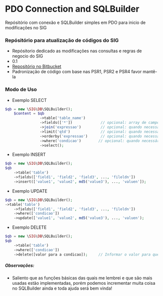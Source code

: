 # PDO Connection and SQLBuilder #

Repósitório com conexão e SQLBuilder simples em PDO para inicio de modificações no SIG

### Repósitório para atualização de códigos do SIG ###

* Repósitorio dedicado as modificações nas consultas e regras de negocio do SIG
* 0.1
* [Repositório no Bitbucket](https://bitbucket.org/wsitebrasil/pdo-connection-sqlbuilder)
* Padronização de código com base nas PSR1, PSR2 e PSR4 favor mantê-la

### Modo de Uso ###

* Exemplo SELECT
```php
$qb = new \SIG\DB\SQLBuilder();
    $content = $qb
                ->table('table_name')
                ->fields(['*'])             // opcional: array de campos ou a emissão para * 
                ->join('expressao')         // opcional: quando necessário joins
                ->limit('qtd')              // opcional: quando necessário limitar o conteúdo
                ->orderby('expressao')      // opcional: quando necessário ordenação
                ->where('condicao')        // opcional: quando necessário uma condição       
                ->select();
```

* Exemplo INSERT
```php
$qb = new \SIG\DB\SQLBuilder();
$qb
    ->table('table')
    ->fields(['field1', 'field2', 'field3', ..., 'fileldn'])
    ->insert(['value1', 'value2', md5('value3'), ..., 'valuen']);
```

* Exemplo UPDATE
```php
$qb = new \SIG\DB\SQLBuilder();
->table('table') 
    ->fields(['field1', 'field2', 'field3', ..., 'fileldn'])
    ->where(['condicao'])
    ->update(['value1', 'value2', md5('value3'), ..., 'valuen');
```

* Exemplo DELETE
```php
$qb = new \SIG\DB\SQLBuilder();
$qb
    ->table('table')
    ->where(['condicao'])
    ->delete([valor para a condicao]);     // Informar o valor para que a condição seja aceita
```

##### Observações: #####

* Saliento que as funções básicas das quais me lembrei e que são mais usadas estão implementadas, porém podemos incrementar muita coisa no SQLBuilder ainda e toda ajuda será bem vinda!
